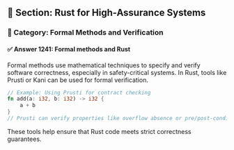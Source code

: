 ## 📘 Section: Rust for High-Assurance Systems
### 🔹 Category: Formal Methods and Verification
#### ✅ Answer 1241: Formal methods and Rust

Formal methods use mathematical techniques to specify and verify software correctness, especially in safety-critical systems. In Rust, tools like Prusti or Kani can be used for formal verification.

```rust
// Example: Using Prusti for contract checking
fn add(a: i32, b: i32) -> i32 {
    a + b
}
// Prusti can verify properties like overflow absence or pre/post-conditions.
```

These tools help ensure that Rust code meets strict correctness guarantees.
